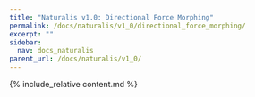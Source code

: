 ```yaml
---
title: "Naturalis v1.0: Directional Force Morphing"
permalink: /docs/naturalis/v1_0/directional_force_morphing/
excerpt: ""
sidebar:
  nav: docs_naturalis
parent_url: /docs/naturalis/v1_0/
---
```


{% include_relative content.md %}

